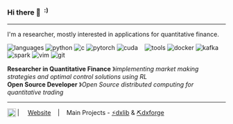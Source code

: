 ### Hi there 👋&nbsp;&nbsp;<sup>:)</sup>
----
I'm a researcher, mostly interested in applications for quantitative finance.


![languages](https://img.shields.io/static/v1?label=&message=languages:&color=111&style=flat-square)
![python](https://img.shields.io/static/v1?logo=python&label=&message=python&color=36465D&logoColor=AAA&style=flat-square&link=)
![c](https://img.shields.io/static/v1?logo=c&label=&message=lang&color=36465D&logoColor=AAA&style=flat-square)
![pytorch](https://img.shields.io/static/v1?logo=pytorch&label=&message=PyTorch&color=36465D&logoColor=AAA&style=flat-square)
![cuda](https://img.shields.io/static/v1?logo=nvidia&label=&message=Cuda&color=36465D&logoColor=AAA&style=flat-square)&nbsp;&nbsp;&nbsp;
![tools](https://img.shields.io/static/v1?label=&message=tools:&color=111&style=flat-square)
![docker](https://img.shields.io/static/v1?logo=docker&label=&message=docker&color=36465D&logoColor=AAA&style=flat-square)
![kafka](https://img.shields.io/static/v1?logo=apachekafka&label=&message=kafka&color=36465D&logoColor=AAA&style=flat-square)
![spark](https://img.shields.io/static/v1?logo=apache-spark&label=&message=spark&color=36465D&logoColor=AAA&style=flat-square)
![vim](https://img.shields.io/static/v1?logo=vim&label=&message=vim&color=36465D&logoColor=AAA&style=flat-square)
![git](https://img.shields.io/static/v1?logo=git&label=&message=git&color=36465D&logoColor=AAA&style=flat-square)
&nbsp;&nbsp;&nbsp;

**Researcher in Quantitative Finance** &#12299;_implementing market making strategies and optimal control solutions using RL_
<br/>
**Open Source Developer** &#12299;_Open Source distributed computing for quantitative trading_

----

<a href="https://linkedin.com/in/rzimmerdev">
  <img align="left" alt="LinkedIn" width="20px" src="https://upload.wikimedia.org/wikipedia/commons/thumb/8/81/LinkedIn_icon.svg/2048px-LinkedIn_icon.svg.png" />
</a>

| &nbsp;&nbsp;&nbsp;  [Website](https://rzimmerdev.github.io) &nbsp;&nbsp;&nbsp;|&nbsp;&nbsp;&nbsp; Main Projects - [⚡dxlib](https://github.com/divergex/dxlib) & [⛏dxforge](https://github.com/divergex/dxforge)
